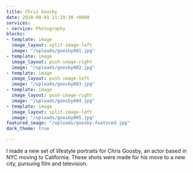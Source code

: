 ```yaml
---
title: Chris Goosby
date: 2018-08-01 21:29:30 +0000
services:
- service: Photography
blocks:
- template: image
  image_layout: split-image-left
  image: "/uploads/goosby001.jpg"
- template: image
  image_layout: push-image-right
  image: "/uploads/goosby002.jpg"
- template: image
  image_layout: push-image-left
  image: "/uploads/goosby003.jpg"
- template: image
  image_layout: push-image-right
  image: "/uploads/goosby004.jpg"
- template: image
  image_layout: split-image-left
  image: "/uploads/goosby005.jpg"
featured_image: "/uploads/goosby-featured.jpg"
dark_theme: true

---
```

I made a new set of lifestyle portraits for Chris Goosby, an actor based in NYC moving to California. These shots were made for his move to a new city, pursuing film and television.